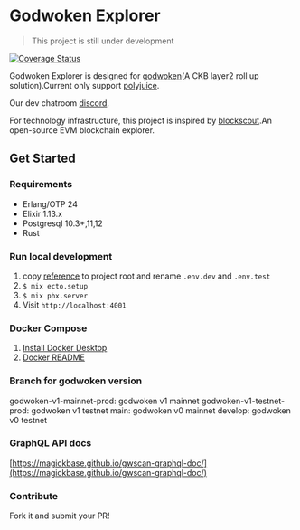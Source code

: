 # Godwoken Explorer

> This project is still under development

[![Coverage Status](https://coveralls.io/repos/github/Magickbase/godwoken_explorer/badge.svg?branch=godwoken-v1-mainnet-prod)](https://coveralls.io/github/Magickbase/godwoken_explorer?branch=godwoken-v1-mainnet-prod)

Godwoken Explorer is designed for [godwoken](https://github.com/nervosnetwork/godwoken)(A CKB layer2 roll up solution).Current only support [polyjuice](https://github.com/nervosnetwork/godwoken-polyjuice).

Our dev chatroom [discord](https://discord.com/channels/956765352514183188/958261584004804650).

For technology infrastructure, this project is inspired by [blockscout](https://github.com/blockscout/blockscout).An open-source EVM blockchain explorer.
## Get Started
### Requirements

- Erlang/OTP 24
- Elixir 1.13.x
- Postgresql 10.3+,11,12
- Rust

### Run local development
1. copy [reference](https://github.com/Magickbase/godwoken_explorer/blob/godwoken-v1-mainnet-prod/docker_compose/envs/.env) to project root and rename `.env.dev` and `.env.test`
2. `$ mix ecto.setup`
3. `$ mix phx.server`
4. Visit `http://localhost:4001`

### Docker Compose
1. [Install Docker Desktop](https://www.docker.com/products/docker-desktop/)
2. [Docker README](https://github.com/Magickbase/godwoken_explorer/blob/godwoken-v1-mainnet-prod/docs/docker-compose.md)

### Branch for godwoken version
godwoken-v1-mainnet-prod: godwoken v1 mainnet
godwoken-v1-testnet-prod: godwoken v1 testnet
main: godwoken v0 mainnet
develop: godwoken v0 testnet

### GraphQL API docs
[https://magickbase.github.io/gwscan-graphql-doc/](https://magickbase.github.io/gwscan-graphql-doc/)

### Contribute
Fork it and submit your PR!
